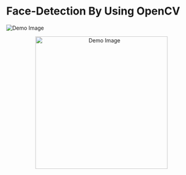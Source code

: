 # Face-Detection By Using OpenCV

![Demo Image](https://raw.githubusercontent.com/username/projectname/branch/path/to/img.png)

<p align="center">
  <img src="https://raw.githubusercontent.com/username/projectname/branch/path/to/img.png" width="350" alt="Demo Image">
</p>

